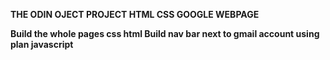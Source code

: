 <b> THE ODIN OJECT PROJECT HTML CSS GOOGLE WEBPAGE<b>


Build the whole pages css html 
Build nav bar next to gmail account using plan javascript